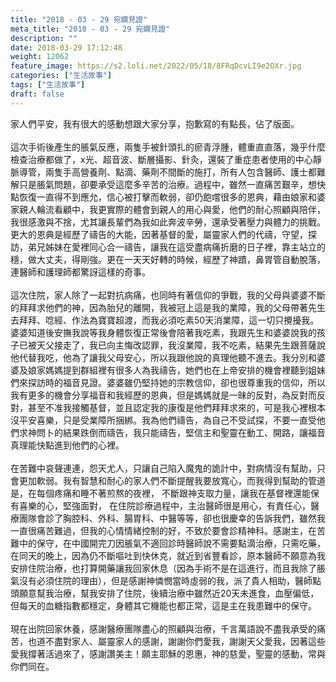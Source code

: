 ```yaml
---
title: "2018 - 03 - 29 宛嫻見證"
meta_title: "2018 - 03 - 29 宛嫻見證"
description: ""
date: 2018-03-29 17:12:48
weight: 12062
feature_image: https://s2.loli.net/2022/05/18/8FRqDcvLI9e2OXr.jpg
categories: ["生活故事"]
tags: ["生活故事"]
draft: false
---
```


家人們平安，我有很大的感動想跟大家分享，抱歉寫的有點長，佔了版面。<br />
<br />
這次手術後產生的脹氣反應，兩隻手被針頭扎的瘀青浮腫，體重直直落，幾乎什麼檢查治療都做了，x光、超音波、斷層攝影、針灸，還裝了重症患者使用的中心靜脈導管，兩隻手高營養劑、點滴、藥劑不間斷的施打，所有人包含醫師、護士都難解只是脹氣問題，卻要承受這麼多辛苦的治療。過程中，雖然一直痛苦艱辛，想快點恢復一直得不到應允，信心被打擊而軟弱，卻仍飽嚐很多的恩典，藉由娘家和婆家親人輪流看顧中，我更實際的體會到親人的用心與愛，他們的耐心照顧與陪伴，我很感激與不捨，尤其讓長輩們為我如此奔波辛勞，還承受著壓力與體力的挑戰。更大的恩典是經歷了禱告的大能，因著基督的愛，屬靈家人們的代禱，守望，探訪，弟兄姊妹在愛裡同心合一禱告，讓我在這受盡病痛折磨的日子裡，靠主站立的穩，做大丈夫，得剛強。更在一天天好轉的時候，經歷了神蹟，鼻胃管自動脫落，連醫師和護理師都驚訝這樣的奇事。<br />
<br />
這次住院，家人除了一起對抗病痛，也同時有著信仰的爭戰，我的父母與婆婆不斷的拜拜求他們的神，因為胎兒的離開，我被冠上這是我的業障，我的父母帶著先生去拜拜、唸經、作法為寶寶超渡，而我必須吃素50天消業障，這一切只攪擾我。婆婆知道後安撫我說等我身體恢復正常後會陪著我吃素，我跟先生和婆婆說我的孩子已被天父接走了，我已向主悔改認罪，我沒業障，我不吃素，結果先生跟菩薩說他代替我吃，他為了讓我父母安心，所以我跟他說的真理他聽不進去。我分別和婆婆及娘家媽媽提到群組裡有很多人為我禱告，她們也在上帝安排的機會裡聽到姐妹們來探訪時的福音見證。婆婆雖仍堅持她的宗教信仰，卻也很尊重我的信仰，所以我有更多的機會分享福音和我經歷的恩典，但是媽媽就是一昧的反對，為反對而反對，甚至不准我接觸基督，並且認定我的康復是他們拜拜求來的，可是我心裡根本沒平安喜樂，只是受業障所捆綁。我為他們禱告，為自己不受試探，不要一直受他們求神問卜的結果跌倒而禱告，我只能禱告，堅信主和聖靈在動工、開路，讓福音真理能快點進到他們的心裡。<br />
<br />
在苦難中哀聲連連，怨天尤人，只讓自己陷入魔鬼的詭計中，對病情沒有幫助，只會更加軟弱。我有智慧和耐心的家人們不斷提醒我要放寬心，而我得到幫助的管道是，在每個疼痛和睡不著煎熬的夜裡， 不斷跟神支取力量，讓我在基督裡還能保有喜樂的心，堅強面對， 在住院診療過程中，主治醫師很是用心，有責任心，醫療團隊會診了胸腔科、外科、腸胃科、中醫等等，卻也很慶幸的告訴我們，雖然我一直很痛苦難過，但我的心情情緒控制的好，不致於要會診精神科。感謝主，在苦難中的保守，在中國開完刀因脹氣不適回診時醫師說不需要點滴治療，只需吃藥，在同天的晚上，因為仍不斷嘔吐到快休克，就近到省豐看診，原本醫師不願意為我安排住院治療，也打算開藥讓我回家休息（因為手術不是在這進行，而且我除了脹氣沒有必須住院的理由），但是感謝神憐憫當時虛弱的我，派了貴人相助，醫師點頭願意幫我治療，幫我安排了住院，後續治療中雖然近20天未進食，血壓偏低，但每天的血糖指數都穩定，身體其它機能也都正常，這是主在我患難中的保守。<br />
<br />
現在出院回家休養，感謝醫療團隊盡心的照顧與治療，千言萬語說不盡我承受的痛苦，也道不盡對家人、屬靈家人的感謝，謝謝你們愛我，謝謝天父愛我，因著這些愛我撐著活過來了，感謝讚美主！願主耶穌的恩惠，神的慈愛，聖靈的感動，常與你們同在。
        